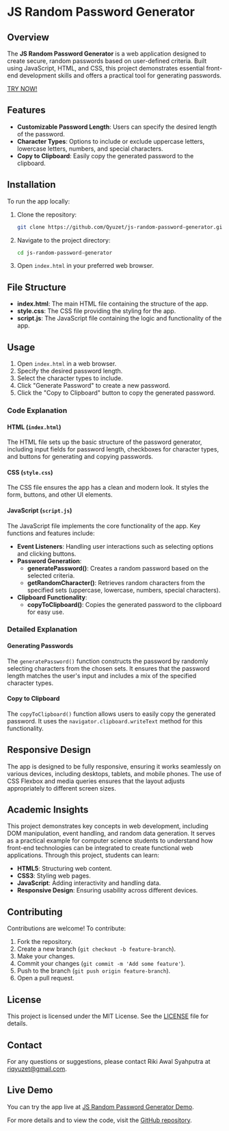 # JS Random Password Generator

## Overview

The **JS Random Password Generator** is a web application designed to create secure, random passwords based on user-defined criteria. Built using JavaScript, HTML, and CSS, this project demonstrates essential front-end development skills and offers a practical tool for generating passwords.

[TRY NOW!](https://qyuzet.github.io/js-random-password-generator/)

## Features

- **Customizable Password Length**: Users can specify the desired length of the password.
- **Character Types**: Options to include or exclude uppercase letters, lowercase letters, numbers, and special characters.
- **Copy to Clipboard**: Easily copy the generated password to the clipboard.

## Installation

To run the app locally:

1. Clone the repository:
    ```bash
    git clone https://github.com/Qyuzet/js-random-password-generator.git
    ```
2. Navigate to the project directory:
    ```bash
    cd js-random-password-generator
    ```
3. Open `index.html` in your preferred web browser.

## File Structure

- **index.html**: The main HTML file containing the structure of the app.
- **style.css**: The CSS file providing the styling for the app.
- **script.js**: The JavaScript file containing the logic and functionality of the app.

## Usage

1. Open `index.html` in a web browser.
2. Specify the desired password length.
3. Select the character types to include.
4. Click "Generate Password" to create a new password.
5. Click the "Copy to Clipboard" button to copy the generated password.

### Code Explanation

#### HTML (`index.html`)

The HTML file sets up the basic structure of the password generator, including input fields for password length, checkboxes for character types, and buttons for generating and copying passwords.

#### CSS (`style.css`)

The CSS file ensures the app has a clean and modern look. It styles the form, buttons, and other UI elements.

#### JavaScript (`script.js`)

The JavaScript file implements the core functionality of the app. Key functions and features include:

- **Event Listeners**: Handling user interactions such as selecting options and clicking buttons.
- **Password Generation**:
  - **generatePassword()**: Creates a random password based on the selected criteria.
  - **getRandomCharacter()**: Retrieves random characters from the specified sets (uppercase, lowercase, numbers, special characters).
- **Clipboard Functionality**:
  - **copyToClipboard()**: Copies the generated password to the clipboard for easy use.

### Detailed Explanation

#### Generating Passwords
The `generatePassword()` function constructs the password by randomly selecting characters from the chosen sets. It ensures that the password length matches the user's input and includes a mix of the specified character types.

#### Copy to Clipboard
The `copyToClipboard()` function allows users to easily copy the generated password. It uses the `navigator.clipboard.writeText` method for this functionality.

## Responsive Design

The app is designed to be fully responsive, ensuring it works seamlessly on various devices, including desktops, tablets, and mobile phones. The use of CSS Flexbox and media queries ensures that the layout adjusts appropriately to different screen sizes.

## Academic Insights

This project demonstrates key concepts in web development, including DOM manipulation, event handling, and random data generation. It serves as a practical example for computer science students to understand how front-end technologies can be integrated to create functional web applications. Through this project, students can learn:

- **HTML5**: Structuring web content.
- **CSS3**: Styling web pages.
- **JavaScript**: Adding interactivity and handling data.
- **Responsive Design**: Ensuring usability across different devices.

## Contributing

Contributions are welcome! To contribute:

1. Fork the repository.
2. Create a new branch (`git checkout -b feature-branch`).
3. Make your changes.
4. Commit your changes (`git commit -m 'Add some feature'`).
5. Push to the branch (`git push origin feature-branch`).
6. Open a pull request.

## License

This project is licensed under the MIT License. See the [LICENSE](https://github.com/Qyuzet/js-random-password-generator/blob/main/LICENSE) file for details.

## Contact

For any questions or suggestions, please contact Riki Awal Syahputra at [riqyuzet@gmail.com](mailto:riqyuzet@gmail.com).

## Live Demo

You can try the app live at [JS Random Password Generator Demo](https://qyuzet.github.io/js-random-password-generator/).

For more details and to view the code, visit the [GitHub repository](https://github.com/Qyuzet/js-random-password-generator).
